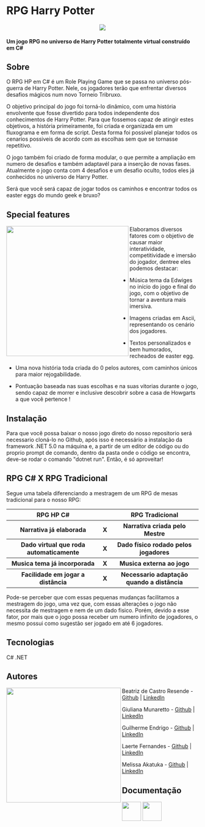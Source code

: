 # RPG Harry Potter

<p align="center">
<img src="https://github.com/Guilherme-Endrigo/RPG-HARRY-POTTER/blob/main/Docs/img/logo.jpg">
</p>

<h4>Um jogo RPG no universo de Harry Potter totalmente virtual construído em C#</h4>

## Sobre

O RPG HP em C# é um Role Playing Game que se passa no universo pós-guerra de Harry Potter. Nele, os jogadores terão que enfrentar diversos desafios mágicos num novo Torneio Tribruxo.

O objetivo principal do jogo foi torná-lo dinâmico, com uma história envolvente que fosse divertido para todos independente dos conhecimentos de Harry Potter. Para que fossemos capaz de atingir estes objetivos, a história primeiramente, foi criada e organizada em um fluxograma e em forma de script. Desta forma foi possivel planejar todos os cenarios possiveis de acordo com as escolhas sem que se tornasse repetitivo.

O jogo também foi criado de forma modular, o que permite a ampliação em numero de desafios e também adaptavél para a inserção de novas fases. Atualmente o jogo conta com 4 desafios e um desafio oculto, todos eles já conhecidos no universo de Harry Potter.

Será que você será capaz de jogar todos os caminhos e encontrar todos os easter eggs do mundo geek e bruxo?


## Special features

<img align="left" width="320" height="340" src="https://github.com/Guilherme-Endrigo/RPG-HARRY-POTTER/blob/main/Docs/img/full.gif">

Elaboramos diversos fatores com o objetivo de causar maior interatividade, competitividade e imersão do jogador, dentree eles podemos destacar:

* Música tema da Edwiges no início do jogo e final do jogo, com o objetivo de tornar a aventura mais imersiva. 

* Imagens criadas em Ascii, representando os cenário dos jogadores.
 
* Textos personalizados e bem humorados, recheados de easter egg.

* Uma nova história toda criada do 0 pelos autores, com caminhos únicos para maior rejogabilidade.

* Pontuação baseada nas suas escolhas e na suas vitorias durante o jogo, sendo capaz de morrer e inclusive descobrir sobre a casa de Howgarts a que você pertence !


## Instalação


Para que você possa baixar o nosso jogo direto do nosso repositorio será necessario cloná-lo no Github, após isso é necessário a instalação da framework .NET 5.0 na máquina e, a partir de um editor de código ou do proprio prompt de comando, dentro da pasta onde o código se encontra, deve-se rodar o comando "dotnet run". Então, é só aproveitar!

## RPG C#     X     RPG Tradicional

Segue uma tabela diferenciando a mestragem de um RPG de mesas tradicional para o nosso RPG:

<table>
  <tr>
    <th>RPG HP C#</th>
    <th></th>
    <th>RPG Tradicional</th>
  </tr>
  <tr>
  <th>Narrativa já elaborada</th>
  <th>X</th>
  <th>Narrativa criada pelo Mestre</th>
  </tr>
  <tr>
    <th>Dado virtual que roda automaticamente</th>
    <th>X</th>
    <th>Dado físico rodado pelos jogadores</th>
  </tr>
   <tr>
    <th>Musica tema já incorporada</th>
    <th>X</th>
    <th>Musica externa ao jogo</th>
  </tr>
    <tr>
    <th>Facilidade em jogar a distância</th>
    <th>X</th>
    <th>Necessario adaptação quando a distância</th>
  </tr>


</table> 

Pode-se perceber que com essas pequenas mudanças facilitamos a mestragem do jogo, uma vez que, com essas alterações o jogo não necessita de mestragem e nem de um dado fisico. Porém, devido a esse fator, por mais que o jogo possa receber um numero infinito de jogadores, o mesmo possui como sugestão ser jogado em até 6 jogadores. 

## Tecnologias
<p>C# .NET</p>

## Autores

<img align="left" width="300" height="300" src="https://github.com/Guilherme-Endrigo/RPG-HARRY-POTTER/blob/main/Docs/img/goblet.gif">

Beatriz de Castro Resende - <a href="https://github.com/beatrizresende">Github</a> | <a href="https://www.linkedin.com/in/beatrizresende">LinkedIn</a>

Giuliana Munaretto - <a href="https://github.com/gimunaretto">Github</a> | <a href="https://www.linkedin.com/in/gimunaretto/">LinkedIn</a>

Guilherme Endrigo - <a href="https://github.com/Guilherme-Endrigo">Github</a> | <a href="https://www.linkedin.com/in/guilhermeendrigo/">LinkedIn</a>                          

Laerte Fernandes - <a href="https://github.com/LaerteFr02">Github</a> | <a href="https://www.linkedin.com/in/laertefr/">LinkedIn</a>

Melissa Akatuka - <a href="https://github.com/MelissaAkatuka">Github</a> | <a href="https://www.linkedin.com/in/melissa-akatuka-de-oliveira/">LinkedIn</a>

## Documentação



<a href="https://miro.com/welcomeonboard/TVVjZDdJT2FDMEFoWFVLazBhRHhLVjJTZ0JSU2E4aFk1cDFFWmRvWk9mSE5yV0c3N2hvTTgyS0Y2bUdnQVBFR3wzMDc0NDU3MzYyMDU3NjYzOTc0" target="_blank"><img src="https://github.com/Guilherme-Endrigo/RPG-HARRY-POTTER/blob/main/Docs/img/miro.png" height="50px" width="50px"></a> <a href="https://github.com/Guilherme-Endrigo/RPG-HARRY-POTTER/blob/main/Docs/RPG_HP.pdf" target="_blank"><img src="https://github.com/Guilherme-Endrigo/RPG-HARRY-POTTER/blob/main/Docs/img/google docs.png" height="50px" width="50px"></a>



